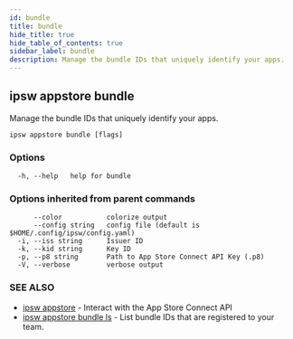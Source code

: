 ```yaml
---
id: bundle
title: bundle
hide_title: true
hide_table_of_contents: true
sidebar_label: bundle
description: Manage the bundle IDs that uniquely identify your apps.
---
```

## ipsw appstore bundle

Manage the bundle IDs that uniquely identify your apps.

```
ipsw appstore bundle [flags]
```

### Options

```
  -h, --help   help for bundle
```

### Options inherited from parent commands

```
      --color           colorize output
      --config string   config file (default is $HOME/.config/ipsw/config.yaml)
  -i, --iss string      Issuer ID
  -k, --kid string      Key ID
  -p, --p8 string       Path to App Store Connect API Key (.p8)
  -V, --verbose         verbose output
```

### SEE ALSO

* [ipsw appstore](/docs/cli/ipsw/appstore)	 - Interact with the App Store Connect API
* [ipsw appstore bundle ls](/docs/cli/ipsw/appstore/bundle/ls)	 - List bundle IDs that are registered to your team.

